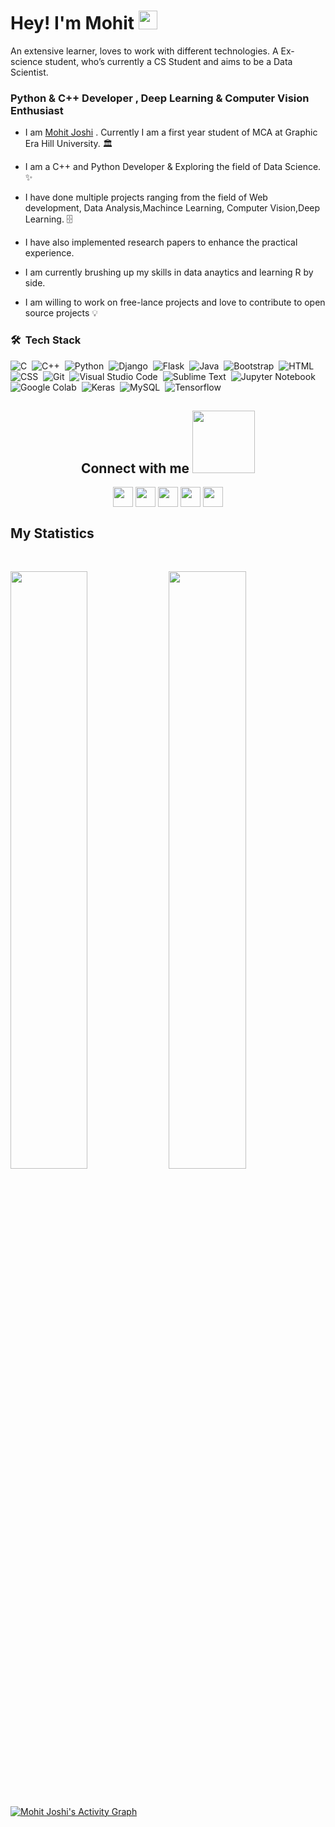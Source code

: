 <div>
<h1>Hey! I'm Mohit <img src = "https://raw.githubusercontent.com/MartinHeinz/MartinHeinz/master/wave.gif" width = 30px> </h1>

<p>An extensive learner, loves to work with different technologies. A Ex-science student, who’s currently a CS Student and aims to be a Data Scientist.</p>
</div>
<h3>Python & C++ Developer , Deep Learning & Computer Vision Enthusiast</h3>


* I am [Mohit Joshi](https://www.linkedin.com/in/mohit-joshi-249a17190/) . Currently I am a first year student of MCA at Graphic Era Hill University. 🏛️

* I am a C++ and Python Developer & Exploring the field of Data Science. ✨

* I have done multiple projects ranging from the field of Web development, Data Analysis,Machince Learning, Computer Vision,Deep Learning. 🗄️

* I have also implemented research papers to enhance the practical experience.

* I am currently brushing up my skills in data anaytics and learning R by side.

* I am willing to work on free-lance projects and love to  contribute to open source projects :bulb:


### 🛠 &nbsp;Tech Stack
![C](https://img.shields.io/badge/-C-05122A?style=flat&logo=C&logoColor=A8B9CC)&nbsp;
![C++](https://img.shields.io/badge/-C++-05122A?style=flat&logo=C%2B%2B&logoColor=00599C)&nbsp;
![Python](https://img.shields.io/badge/-Python-05122A?style=flat&logo=python)&nbsp;
![Django](https://img.shields.io/badge/-Django-05122A?style=flat&logo=django&logoColor=FF9800)&nbsp;
![Flask](https://img.shields.io/badge/-Flask-05122A?style=flat&logo=flask)&nbsp;
![Java](https://img.shields.io/badge/-Java-05122A?style=flat&logo=Java&logoColor=FFA518)&nbsp;
![Bootstrap](https://img.shields.io/badge/-Bootstrap-05122A?style=flat&logo=bootstrap&logoColor=563D7C)&nbsp;
![HTML](https://img.shields.io/badge/-HTML-05122A?style=flat&logo=HTML5)&nbsp;
![CSS](https://img.shields.io/badge/-CSS-05122A?style=flat&logo=CSS3&logoColor=1572B6)&nbsp;
![Git](https://img.shields.io/badge/-Git-05122A?style=flat&logo=git)&nbsp;
![Visual Studio Code](https://img.shields.io/badge/-Visual%20Studio%20Code-05122A?style=flat&logo=visual-studio-code&logoColor=007ACC)&nbsp;
![Sublime Text](https://img.shields.io/badge/-Sublime%20Text-05122A?style=flat&logo=sublime-text&logoColor=FF9800)&nbsp;
![Jupyter Notebook](https://img.shields.io/badge/-Jupyter%20Notebook-05122A?style=flat&logo=jupyter&logoColor=F37626)&nbsp;
![Google Colab](https://img.shields.io/badge/-Google%20Colab-05122A?style=flat&logo=google-colab&logoColor=F9AB00)&nbsp;
![Keras](https://img.shields.io/badge/-Keras-05122A?style=flat&logo=keras&logoColor=D00000)&nbsp;
![MySQL](https://img.shields.io/badge/-MySQL-05122A?style=flat&logo=mysql&logoColor=4479A1)&nbsp;
![Tensorflow](https://img.shields.io/badge/-Tensorflow-05122A?style=flat&logo=tensorflow&logoColor=FF6F00)&nbsp;

<h2 align="center"> Connect with me <img src='https://raw.githubusercontent.com/ShahriarShafin/ShahriarShafin/main/Assets/handshake.gif' width="100px"> </h2>
<div align="center">
<a href = 'https://www.linkedin.com/in/mohit-joshi-249a17190/'> <img width = '32px' align= 'center' src="https://raw.githubusercontent.com/rahulbanerjee26/githubAboutMeGenerator/main/icons/linked-in-alt.svg"/></a> 
<a href = 'https://twitter.com/mohitjoshi__'> <img width = '32px' align= 'center' src="https://raw.githubusercontent.com/rahulbanerjee26/githubAboutMeGenerator/main/icons/twitter.svg"/></a> 
<a href = 'https://medium.com/@themohitjoshi'> <img width = '32px' align= 'center' src="https://raw.githubusercontent.com/rahulbanerjee26/githubAboutMeGenerator/main/icons/medium.svg"/></a> 
<a href = 'https://www.instagram.com/mohitjoshi.py/'> <img width = '32px' align= 'center' src="https://raw.githubusercontent.com/rahulbanerjee26/githubAboutMeGenerator/main/icons/instagram.svg"/></a> 
<a href = 'https://github.com/work-mohit/'> <img width = '32px' align= 'center' src="https://raw.githubusercontent.com/rahulbanerjee26/githubAboutMeGenerator/main/icons/github.svg"/></a>
</div>

 ## My Statistics
<br/>

<p align="left">
  
  <img width="49.5%" src="https://github-readme-stats.vercel.app/api?username=work-mohit&show_icons=true&theme=tokyonight&hide_border=true" />
    <img width="49.5%" src="https://github-readme-streak-stats.herokuapp.com/?user=work-mohit&theme=tokyonight&hide_border=true" />
  </a>
</p>
<br>

[![Mohit Joshi's Activity Graph](https://activity-graph.herokuapp.com/graph?username=work-mohit&custom_title=Mohit%20Joshi's%20Contribution%20Graph&theme=tokyonight&bg_color=282828&hide_border=true&line=d1a01f&point=c58545)]()



